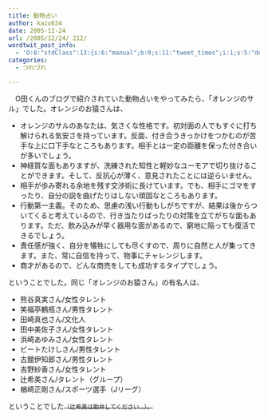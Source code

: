 ```yaml
---
title: 動物占い
author: kazu634
date: 2005-12-24
url: /2005/12/24/_212/
wordtwit_post_info:
  - 'O:8:"stdClass":13:{s:6:"manual";b:0;s:11:"tweet_times";i:1;s:5:"delay";i:0;s:7:"enabled";i:1;s:10:"separation";s:2:"60";s:7:"version";s:3:"3.7";s:14:"tweet_template";b:0;s:6:"status";i:2;s:6:"result";a:0:{}s:13:"tweet_counter";i:2;s:13:"tweet_log_ids";a:1:{i:0;i:2231;}s:9:"hash_tags";a:0:{}s:8:"accounts";a:1:{i:0;s:7:"kazu634";}}'
categories:
  - つれづれ

---
```

<div class="section">
<p>
    　O田くんのブログで紹介されていた動物占いをやってみたら、「オレンジのサル」でした。オレンジのお猿さんは、
</p>
  
<ul>
<li>
      オレンジのサルのあなたは、気さくな性格です。初対面の人でもすぐに打ち解けられる気安さを持っています。反面、付き合うきっかけをつかむのが苦手な上に口下手なところもあります。相手とは一定の距離を保った付き合いが多いでしょう。
</li>
<li>
      神経質な面もありますが、洗練された知性と軽妙なユーモアで切り抜けることができます。そして、反抗心が薄く、意見されたことには逆らいません。
</li>
<li>
      相手が歩み寄れる余地を残す交渉術に長けています。でも、相手にゴマをすったり、自分の説を曲げたりはしない頑固なところもあります。
</li>
<li>
      行動第一主義。そのため、思慮の浅い行動もしがちですが、結果は後からついてくると考えているので、行き当たりばったりの対策を立てがちな面もあります。ただ、飲み込みが早く器用な面があるので、窮地に陥っても復活できるでしょう。
</li>
<li>
      責任感が強く、自分を犠牲にしても尽くすので、周りに自然と人が集ってきます。また、常に自信を持って、物事にチャレンジします。
</li>
<li>
      商才があるので、どんな商売をしても成功するタイプでしょう。
</li>
</ul></p> 
  
<p>
    ということでした。同じ「オレンジのお猿さん」の有名人は、
</p>
  
<ul>
<li>
      熊谷真実さん/女性タレント
</li>
<li>
      笑福亭鶴瓶さん/男性タレント
</li>
<li>
      田崎真也さん/文化人
</li>
<li>
      田中美佐子さん/女性タレント
</li>
<li>
      浜崎あゆみさん/女性タレント
</li>
<li>
      ビートたけしさん/男性タレント
</li>
<li>
      古舘伊知郎さん/男性タレント
</li>
<li>
      吉野紗香さん/女性タレント
</li>
<li>
      辻希美さん/タレント（グループ）
</li>
<li>
      楢崎正剛さん/スポーツ選手（Jリーグ）
</li>
</ul></p> 
  
<p>
    ということでした<s><small>（辻希美は勘弁してください…）。</small></s>
</p>
</div>